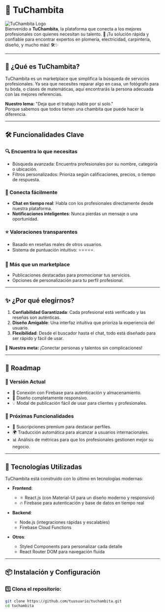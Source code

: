 # 🚀 TuChambita

![TuChambita Logo](https://via.placeholder.com/150)  
Bienvenido a **TuChambita**, la plataforma que conecta a los mejores profesionales con quienes necesitan su talento. 🌟 ¡Tu solución rápida y confiable para encontrar expertos en plomería, electricidad, carpintería, diseño, y mucho más! 🛠️✨

---

## 🌟 ¿Qué es TuChambita?
TuChambita es un marketplace que simplifica la búsqueda de servicios profesionales. Ya sea que necesites reparar algo en casa, un fotógrafo para tu boda, o clases de matemáticas, aquí encontrarás la persona adecuada con las mejores referencias.  

**Nuestro lema:** "Deja que el trabajo hable por sí solo."  
Porque sabemos que todos tienen una chambita que puede hacer la diferencia.

---

## 🛠️ Funcionalidades Clave
### 🔍 Encuentra lo que necesitas
- Búsqueda avanzada: Encuentra profesionales por su nombre, categoría o ubicación.  
- Filtros personalizados: Prioriza según calificaciones, precios, o tiempo de respuesta.  

### 💬 Conecta fácilmente
- **Chat en tiempo real**: Habla con los profesionales directamente desde nuestra plataforma.  
- **Notificaciones inteligentes**: Nunca pierdas un mensaje o una oportunidad.  

### ⭐ Valoraciones transparentes
- Basado en reseñas reales de otros usuarios.  
- Sistema de puntuación intuitivo: ⭐⭐⭐⭐⭐.

### 🚀 Más que un marketplace
- Publicaciones destacadas para promocionar tus servicios.  
- Opciones de personalización para tu perfil profesional.

---

## ✨ ¿Por qué elegirnos?
1. **Confiabilidad Garantizada**: Cada profesional está verificado y las reseñas son auténticas.
2. **Diseño Amigable**: Una interfaz intuitiva que prioriza la experiencia del usuario.  
3. **Flexibilidad**: Desde el buscador hasta el chat, todo está diseñado para ser rápido y fácil de usar.  

🎯 **Nuestra meta:** ¡Conectar personas y talentos sin complicaciones!

---

## 🚧 Roadmap
### 🎉 Versión Actual
- 🧰 Conexión con Firebase para autenticación y almacenamiento.  
- 📱 Diseño completamente responsivo.  
- 💡 Modal de publicación fácil de usar para clientes y profesionales.  

### 🔮 Próximas Funcionalidades
- 🏅 Suscripciones premium para destacar perfiles.  
- 🌍 Traducción automática para alcanzar a usuarios internacionales.  
- 📊 Análisis de métricas para que los profesionales gestionen mejor su negocio.

---

## 🚀 Tecnologías Utilizadas
TuChambita está construido con lo último en tecnologías modernas:  

- **Frontend**:  
  - ⚛️ React.js (con Material-UI para un diseño moderno y responsivo)  
  - 🔥 Firebase para autenticación y base de datos en tiempo real  

- **Backend**:  
  - Node.js (integraciones rápidas y escalables)  
  - Firebase Cloud Functions  

- **Otros**:  
  - Styled Components para personalizar cada detalle  
  - React Router DOM para navegación fluida  

---

## 📦 Instalación y Configuración

### 1️⃣ Clona el repositorio:
```bash
git clone https://github.com/tuusuario/tuchambita.git
cd tuchambita
